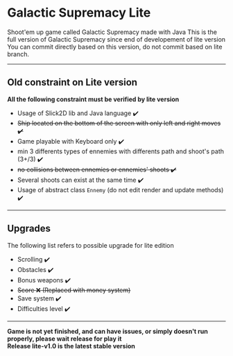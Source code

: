 # Galactic Supremacy Lite
Shoot'em up game called Galactic Supremacy made with Java
This is the full version of Galactic Supremacy since end of developement of lite version
You can commit directly based on this version, do not commit based on lite branch.

-------------

## Old constraint on Lite version
**All the following constraint must be verified by lite version**
* Usage of Slick2D lib and Java language ✔️
* ~~Ship located on the bottom of the screen with only left and right moves ✔️~~ 
* Game playable with Keyboard only ✔️
* min 3 differents types of ennemies with differents path and shoot's path (3+/3) ✔️
* ~~no collisions between ennemies or ennemies' shoots ✔️~~
* Several shoots can exist at the same time ✔️
* Usage of abstract class `Ennemy` (do not edit render and update methods) ✔️

-----------

## Upgrades
The following list refers to possible upgrade for lite edition
* Scrolling ✔️
* Obstacles ✔️
* Bonus weapons ✔️
* ~~Score ❌ (Replaced with money system)~~
* Save system ✔️
* Difficulties level ✔️

-----------

__**Game is not yet finished, and can have issues, or simply doesn't run properly, please wait release for play it**__<br/>
__**Release lite-v1.0 is the latest stable version**__
